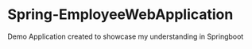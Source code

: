 # Spring-EmployeeWebApplication
Demo Application created to showcase my understanding in Springboot

